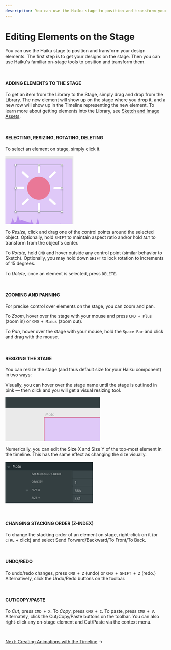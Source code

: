 ```yaml
---
description: You can use the Haiku stage to position and transform your design elements. The first step is to get your designs on the stage. Then you can use Haiku's familiar on-stage tools to position and transform them.
---
```


# Editing Elements on the Stage

You can use the Haiku stage to position and transform your design elements. The first step is to get your designs on the stage. Then you can use Haiku's familiar on-stage tools to position and transform them.

<br>

#### ADDING ELEMENTS TO THE STAGE

To get an item from the Library to the Stage, simply drag and drop from the Library.  The new element will show up on the stage where you drop it, and a new row will show up in the Timeline representing the new element.  To learn more about getting elements into the Library, see [Sketch and Image Assets](/using-haiku/sketch-and-image-assets.md).

<br>

#### SELECTING, RESIZING, ROTATING, DELETING

To select an element on stage, simply click it.

![](/assets/control-points.png)

To *Resize,* click and drag one of the control points around the selected object.  Optionally, hold `SHIFT` to maintain aspect ratio and/or hold `ALT` to transform from the object's center.

To *Rotate,* hold `CMD` and hover outside any control point (similar behavior to Sketch).  Optionally, you may hold down `SHIFT` to lock rotation to increments of 15 degrees.

To *Delete,* once an element is selected, press `DELETE`.

<br>


#### ZOOMING AND PANNING

For precise control over elements on the stage, you can zoom and pan.

To *Zoom*, hover over the stage with your mouse and press `CMD + Plus` (zoom in) or `CMD + Minus` (zoom out).

To *Pan*, hover over the stage with your mouse, hold the `Space Bar` and click and drag with the mouse.

<br>


#### RESIZING THE STAGE

You can resize the stage (and thus default size for your Haiku component) in two ways:

Visually, you can hover over the stage name until the stage is outlined in pink — then click and you will get a visual resizing tool.

![](/assets/resize-stage.png)


Numerically, you can edit the Size X and Size Y of the top-most element in the timeline.  This has the same effect as changing the size visually.

![](/assets/resize-stage-numeric.png)

<br>

#### CHANGING STACKING ORDER (Z-INDEX)

To change the stacking order of an element on stage, right-click on it (or `CTRL` + click) and select Send Forward/Backward/To Front/To Back.

<br>

#### UNDO/REDO

To undo/redo changes, press `CMD + Z` (undo) or `CMD + SHIFT + Z` (redo.)  Alternatively, click the Undo/Redo buttons on the toolbar.

<br>

#### CUT/COPY/PASTE

To _Cut_, press `CMD + X`. To _Copy_, press `CMD + C`. To paste, press `CMD + V`. Alternately, click the Cut/Copy/Paste buttons on the toolbar. You can also right-click any on-stage element and Cut/Paste via the context menu.

<br>

[Next: Creating Animations with the Timeline](/using-haiku/creating-an-animation.md) &rarr;
